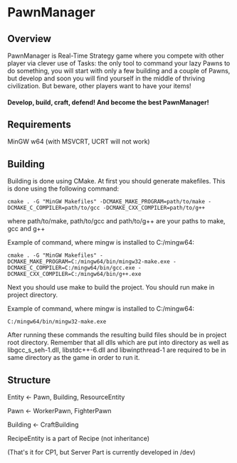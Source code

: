 # PawnManager

## Overview
PawnManager is Real-Time Strategy game where you compete with other player via clever use of Tasks: the only tool to command your lazy Pawns to do something, you will start with only a few building and a couple of Pawns, but develop and soon you will find yourself in the middle of thriving civilization. But beware, other players want to have your items! 

#### Develop, build, craft, defend! And become the best PawnManager!

## Requirements
MinGW w64 (with MSVCRT, UCRT will not work)
## Building
Building is done using CMake. At first you should generate makefiles. This is done using the following command:
```
cmake . -G "MinGW Makefiles" -DCMAKE_MAKE_PROGRAM=path/to/make -DCMAKE_C_COMPILER=path/to/gcc -DCMAKE_CXX_COMPILER=path/to/g++
```
where path/to/make, path/to/gcc and path/to/g++ are your paths to make, gcc and g++

Example of command, where mingw is installed to C:/mingw64:
```
cmake . -G "MinGW Makefiles" -DCMAKE_MAKE_PROGRAM=C:/mingw64/bin/mingw32-make.exe -DCMAKE_C_COMPILER=C:/mingw64/bin/gcc.exe -DCMAKE_CXX_COMPILER=C:/mingw64/bin/g++.exe
```
Next you should use make to build the project. You should run make in project directory.

Example of command, where mingw is installed to C:/mingw64:
```
C:/mingw64/bin/mingw32-make.exe
```

After running these commands the resulting build files should be in project root directory. Remember that all dlls which are put into directory as well as libgcc_s_seh-1.dll, libstdc++-6.dll and libwinpthread-1 are required to be in same directory as the game in order to run it.

## Structure
Entity <- Pawn, Building, ResourceEntity

Pawn <- WorkerPawn, FighterPawn

Building <- CraftBuilding 

RecipeEntity is a part of Recipe (not inheritance)

(That's it for CP1, but Server Part is currently developed in /dev)
